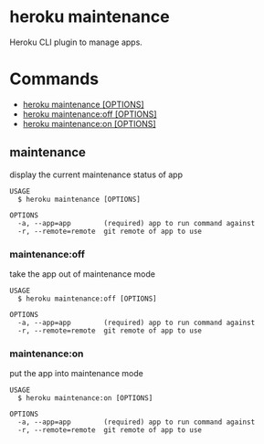 heroku maintenance
==================

Heroku CLI plugin to manage apps.
# Commands

* [heroku maintenance [OPTIONS]](#maintenance)
* [heroku maintenance:off [OPTIONS]](#maintenanceoff)
* [heroku maintenance:on [OPTIONS]](#maintenanceon)
## maintenance

display the current maintenance status of app

```
USAGE
  $ heroku maintenance [OPTIONS]

OPTIONS
  -a, --app=app        (required) app to run command against
  -r, --remote=remote  git remote of app to use
```

### maintenance:off

take the app out of maintenance mode

```
USAGE
  $ heroku maintenance:off [OPTIONS]

OPTIONS
  -a, --app=app        (required) app to run command against
  -r, --remote=remote  git remote of app to use
```

### maintenance:on

put the app into maintenance mode

```
USAGE
  $ heroku maintenance:on [OPTIONS]

OPTIONS
  -a, --app=app        (required) app to run command against
  -r, --remote=remote  git remote of app to use
```
